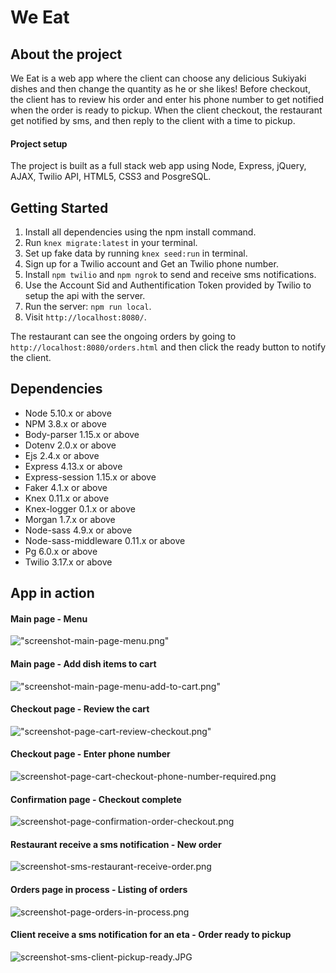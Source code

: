 # We Eat

## About the project

We Eat is a web app where the client can choose any delicious Sukiyaki dishes and then change the quantity as he or she likes! Before checkout, the client has to review his order and enter his phone number to get notified when the order is ready to pickup. When the client checkout, the restaurant get notified by sms, and then reply to the client with a time to pickup.

#### Project setup

The project is built as a full stack web app using Node, Express, jQuery, AJAX, Twilio API, HTML5, CSS3 and PosgreSQL.

## Getting Started

1. Install all dependencies using the npm install command.
2. Run `knex migrate:latest` in your terminal.
3. Set up fake data by running `knex seed:run` in terminal.
4. Sign up for a Twilio account and Get an Twilio phone number.
5. Install `npm twilio` and `npm ngrok` to send and receive sms notifications.
6. Use the Account Sid and Authentification Token provided by Twilio to setup the api with the server.
7. Run the server: `npm run local`.
8. Visit `http://localhost:8080/`.

The restaurant can see the ongoing orders by going to `http://localhost:8080/orders.html` and then click the ready button to notify the client.

## Dependencies

- Node 5.10.x or above
- NPM 3.8.x or above
- Body-parser 1.15.x or above
- Dotenv 2.0.x or above
- Ejs 2.4.x or above
- Express 4.13.x or above
- Express-session 1.15.x or above
- Faker 4.1.x or above
- Knex 0.11.x or above
- Knex-logger 0.1.x or above
- Morgan 1.7.x or above
- Node-sass 4.9.x or above
- Node-sass-middleware 0.11.x or above
- Pg 6.0.x or above
- Twilio 3.17.x or above

## App in action

#### Main page - Menu
!["screenshot-main-page-menu.png"](https://github.com/JJMin/we-eat/blob/feature/impl-api/docs/screenshot-main-page-menu.png?raw=true)

#### Main page - Add dish items to cart
!["screenshot-main-page-menu-add-to-cart.png"](https://github.com/JJMin/we-eat/blob/feature/impl-api/docs/screenshot-main-page-menu-add-to-cart.png?raw=true)

#### Checkout page - Review the cart
!["screenshot-page-cart-review-checkout.png"](https://github.com/JJMin/we-eat/blob/feature/impl-api/docs/screenshot-page-cart-review-checkout.png?raw=true)

#### Checkout page - Enter phone number
![screenshot-page-cart-checkout-phone-number-required.png](https://github.com/JJMin/we-eat/blob/feature/impl-api/docs/screenshot-page-cart-checkout-phone-number-required.png?raw=true)

#### Confirmation page - Checkout complete
![screenshot-page-confirmation-order-checkout.png](https://github.com/JJMin/we-eat/blob/feature/impl-api/docs/screenshot-page-confirmation-order-checkout.png?raw=true)

#### Restaurant receive a sms notification - New order
![screenshot-sms-restaurant-receive-order.png](https://github.com/JJMin/we-eat/blob/feature/impl-api/docs/screenshot-sms-restaurant-receive-order.png?raw=true)

#### Orders page in process - Listing of orders
![screenshot-page-orders-in-process.png](https://github.com/JJMin/we-eat/blob/feature/impl-api/docs/screenshot-sms-restaurant-receive-order.png?raw=true)

#### Client receive a sms notification for an eta - Order ready to pickup 
![screenshot-sms-client-pickup-ready.JPG](https://github.com/JJMin/we-eat/blob/feature/impl-api/docs/screenshot-sms-client-pickup-ready.JPG?raw=true)